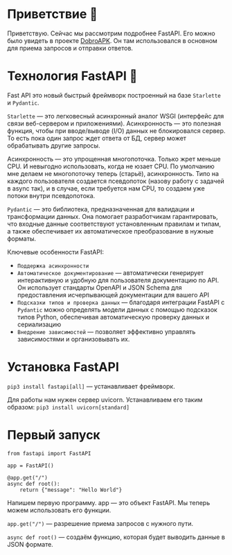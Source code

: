 # Приветствие 👋
Приветствую. Сейчас мы рассмотрим подробнее FastAPI. Его можно было увидеть в проекте [DobroAPK](https://github.com/roge111/DobroAPK). Он там использовался в основном для приема запросов и отправки ответов.

# Технология FastAPI 🤖

Fast API это новый быстрый фреймворк построенный на базе `Starlette` и `Pydantic`.

`Starlette` — это легковесный асинхронный аналог WSGI (интерфейс для связи веб-сервером и приложениями). Асинхронность — это полезная функция, чтобы при вводе/выводе (I/O) данных не блокировался сервер. То есть пока один запрос ждет ответа от БД, сервер может обрабатывать другие запросы.

Асинхронность — это упрощенная многопоточка. Только жрет меньше CPU. И невыгодно использовать, когда не юзает CPU. По умолчанию мне делаем не многопоточку теперь (старьё), асинхронность. Типо на каждого пользователя создается псевдопоток (назову работу с задачей в async так), и в случае, если требуется нам CPU, то создаем уже потоки внутри псевдопотока.

`Pydantic` — это библиотека, предназначенная для валидации и трансформации данных. Она помогает разработчикам гарантировать, что входные данные соответствуют установленным правилам и типам, а также обеспечивает их автоматическое преобразование в нужные форматы.

Ключевые особенности FastAPI:
- `Поддержка асинхронности`
- `Автоматическое документирование` — автоматически генерирует интерактивную и удобную для пользователя документацию по API. Он использует стандарты OpenAPI и JSON Schema для предоставления исчерпывающей документации для вашего API
- `Подсказки типов и проверка данных` — благодаря интеграции FastAPI с `Pydantic` можно определять модели данных с помощью подсказок типов Python, обеспечивая автоматическую проверку данных и сериализацию
- `Внедрение зависимостей` — позволяет эффективно управлять зависимостями и организовывать их.

# Установка FastAPI

`pip3 install fastapi[all]` — устанавливает фреймворк.

Для работы нам нужен сервер uvicorn. Устанавливаем его таким образом:
`pip3 install uvicorn[standard]`

# Первый запуск

```
from fastapi import FastAPI

app = FastAPI()

@app.get("/")
async def root():
    return {"message": "Hello World"}
```
Напишем первую программу. app — это объект FastAPI. Мы теперь можем использовать его функции. 

`app.get("/")` — разрешение приема запросов с нужного пути.

`async def root()` — создаём функцию, которая будет выводить данные в JSON формате. 
